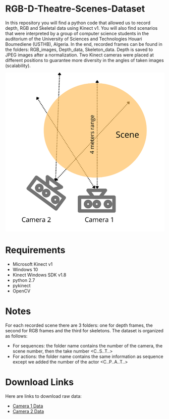 # RGB-D-Theatre-Scenes-Dataset
In this repository you will find a python code that allowed us to record depth, RGB and Skeletal data using Kinect v1.
You will also find scenarios that were interpreted by a group of computer science students in the auditorium of the University of Sciences and Technologies Houari Boumediene (USTHB), Algeria.
In the end, recorded frames can be found in the folders: RGB_images, Depth_data, Skeleton_data.
Depth is saved to JPEG images after a normalization.
Two Kinect cameras were placed at different positions to guarantee more diversity in the angles of taken images (scalability).

![Kinects' Positions.](scene.png)


# Requirements
  - Microsoft Kinect v1
  - Windows 10
  - Kinect Windows SDK v1.8
  - python 2.7
  - pykinect
  - OpenCV
 
 # Notes
 For each recorded scene there are 3 folders: one for depth frames, the second for RGB frames and the third for skeletons.
 The dataset is organized as follows:
  - For sequences: the folder name contains the number of the camera, the scene number, then the take number <C..S..T..>
  - For actions: the folder name contains the same information as sequence except we added the number of the actor <C..P..A..T..> 
 
 # Download Links
 Here are links to download raw data:
  - [Camera 1 Data](https://drive.google.com/drive/folders/19AHzZdrccA3IBmkZ-UQ_BIknK_4EozUo?usp=sharing)
  - [Camera 2 Data](https://drive.google.com/drive/folders/1aDHcl8zsBLjVrAiwIfAsq5yq3ypEW7jJ?usp=sharing)
 
 
 

